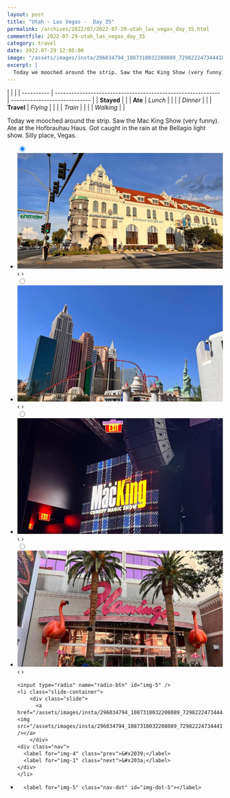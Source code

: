 ```yaml
---
layout: post
title: "Utah - Las Vegas -  Day 35"
permalink: /archives/2022/07/2022-07-29-utah_las_vegas_day_35.html
commentfile: 2022-07-29-utah_las_vegas_day_35
category: travel
date: 2022-07-29 12:05:00
image: "/assets/images/insta/296034794_1087318032208089_7298222473444104140_n_17951292749060318.jpg"
excerpt: |
  Today we mooched around the strip. Saw the Mac King Show (very funny). Ate at the Hofbrauhau Haus. Got caught in the rain at the Bellagio light show. Silly place, Vegas.
---
```


|            |                                                              |
| ---------- | ------------------------------------------------------------ | ----------------------------- |
| **Stayed** |  |
| **Ate**    | _Lunch_                                                      |          |
|            | _Dinner_                                                     |          |
| **Travel** | _Flying_                                                     |          |
|            | _Train_                                                      |          |
|            | _Walking_                                                    |          |


Today we mooched around the strip. Saw the Mac King Show (very funny). Ate at the Hofbrauhau Haus. Got caught in the rain at the Bellagio light show. Silly place, Vegas.


<ul class="slides">
    <input type="radio" name="radio-btn" id="img-1" checked="checked" />
    <li class="slide-container">
        <div class="slide">
          <a href="/assets/images/insta/296270592_553603636478175_6349524576293019130_n_17923705091362161.jpg"><img src="/assets/images/insta/296270592_553603636478175_6349524576293019130_n_17923705091362161.jpg" /></a>
        </div>
    <div class="nav">
      <label for="img-5" class="prev">&#x2039;</label>
      <label for="img-2" class="next">&#x203a;</label>
    </div>
    </li>
        <input type="radio" name="radio-btn" id="img-2"  />
    <li class="slide-container">
        <div class="slide">
          <a href="/assets/images/insta/296637621_856016522029239_9070205746128762747_n_17929151600299716.jpg"><img src="/assets/images/insta/296637621_856016522029239_9070205746128762747_n_17929151600299716.jpg" /></a>
        </div>
    <div class="nav">
      <label for="img-1" class="prev">&#x2039;</label>
      <label for="img-3" class="next">&#x203a;</label>
    </div>
    </li>
        <input type="radio" name="radio-btn" id="img-3"  />
    <li class="slide-container">
        <div class="slide">
          <a href="/assets/images/insta/296575129_584147383151713_3801750875592245633_n_17879811902674646.jpg"><img src="/assets/images/insta/296575129_584147383151713_3801750875592245633_n_17879811902674646.jpg" /></a>
        </div>
    <div class="nav">
      <label for="img-2" class="prev">&#x2039;</label>
      <label for="img-4" class="next">&#x203a;</label>
    </div>
    </li>
        <input type="radio" name="radio-btn" id="img-4"  />
    <li class="slide-container">
        <div class="slide">
          <a href="/assets/images/insta/296092573_1194062241374966_2518380802524565184_n_18020895991409748.jpg"><img src="/assets/images/insta/296092573_1194062241374966_2518380802524565184_n_18020895991409748.jpg" /></a>
        </div>
    <div class="nav">
      <label for="img-3" class="prev">&#x2039;</label>
      <label for="img-5" class="next">&#x203a;</label>
    </div>
    </li>
    
    <input type="radio" name="radio-btn" id="img-5" />
    <li class="slide-container">
        <div class="slide">
          <a href="/assets/images/insta/296034794_1087318032208089_7298222473444104140_n_17951292749060318.jpg"><img src="/assets/images/insta/296034794_1087318032208089_7298222473444104140_n_17951292749060318.jpg" /></a>
        </div>
    <div class="nav">
      <label for="img-4" class="prev">&#x2039;</label>
      <label for="img-1" class="next">&#x203a;</label>
    </div>
    </li>
			
<li class="nav-dots">
      <label for="img-1" class="nav-dot" id="img-dot-1"></label>
      <label for="img-2" class="nav-dot" id="img-dot-2"></label>
      <label for="img-3" class="nav-dot" id="img-dot-3"></label>
      <label for="img-4" class="nav-dot" id="img-dot-4"></label>

      <label for="img-5" class="nav-dot" id="img-dot-5"></label>

</li>
</ul>        
             

		